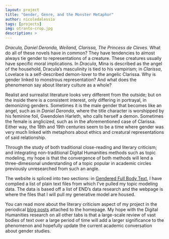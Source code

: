 ```yaml
---
layout: project
title: "Gender, Genre, and the Monster Metaphor"
author: nicoledalessio
tags: [projects]
img: otranto-crop.jpg
description: >
---
```


*Dracula, Daniel Deronda, Weiland, Clarissa, The Princess de Cleves.* What do all of these novels have in common? They have tendencies to almost always tie gender to representations of a creature. These creatures usually have specific moral implications. In *Dracula*, Mina is described as the angel of the household, Dracula’s masculinity is tied to his vampirism; in *Clarissa*, Lovelace is a self-described demon-lover to the angelic Clarissa. Why is gender linked to monstrous representation? And what does the phenomenon say about literary culture as a whole?

Realist and surrealist literature looks very different from the outside; but on the inside there is a consistent interest, only differing in portrayal, in demonizing genders. Sometimes it is the male gender that becomes like an angel, such as in *Daniel Deronda*, where the title character is worshipped by his feminine foil, Gwendolen Harleth, who calls herself a demon. Sometimes the female is anglicized, such as in the aforementioned case of Clarissa. Either way, the 18th and 19th centuries seem to be a time where gender was very much linked with metaphors about ethics and creatural representations of said relationship.

Through the study of both traditional close-reading and literary criticism; and integrating non-traditional Digital Humanities methods such as topic modeling, my hope is that the convergence of both methods will lend a three-dimesional understanding of a topic popular in academic circles previously unresearched from such an angle.

The website is spliced into two sections: in [Gendered Full Body Text](http://nmd-alessio.com/home/demonology/), I have complied a list of plain text files from which I’ve pulled my topic modeling data. The data is based off a list of END’s data research and the webpage is where the files that I will pull my generative model are housed.

You can read more about the literary criticism aspect of my project in the periodical [blog posts](http://nmd-alessio.com/home/) attached to the homepage. My hope with the Digital Humanities research on all other tabs is that a large-scale review of vast bodies of text over a large period of time will add a larger significance to the phenomenon and hopefully update the current academic conversation about gender studies.
